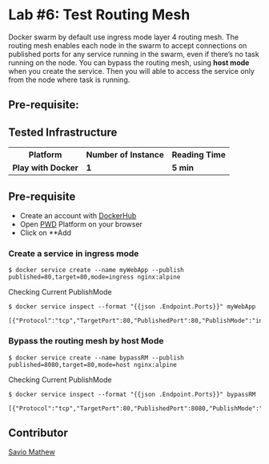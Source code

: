 # Lab #6: Test Routing Mesh

Docker swarm by default use ingress mode layer 4 routing mesh. The routing mesh enables each node in the swarm to accept connections on published ports for any service running in the swarm, even if there’s no task running on the node. You can bypass the routing mesh, using <b>host mode</b> when you create the service. Then you will able to access the service only from the node where task is running.

## Pre-requisite:

## Tested Infrastructure

<table class="tg">
  <tr>
    <th class="tg-yw4l"><b>Platform</b></th>
    <th class="tg-yw4l"><b>Number of Instance</b></th>
    <th class="tg-yw4l"><b>Reading Time</b></th>
    
  </tr>
  <tr>
    <td class="tg-yw4l"><b>Play with Docker</b></td>
    <td class="tg-yw4l"><b>1</b></td>
    <td class="tg-yw4l"><b>5 min</b></td>
    
  </tr>
  
</table>

## Pre-requisite

- Create an account with [DockerHub](https://hub.docker.com)
- Open [PWD](https://labs.play-with-docker.com/) Platform on your browser 
- Click on **Add 

### Create a service in ingress mode
```
$ docker service create --name myWebApp --publish published=80,target=80,mode=ingress nginx:alpine
```
Checking Current PublishMode
```
$ docker service inspect --format "{{json .Endpoint.Ports}}" myWebApp

[{"Protocol":"tcp","TargetPort":80,"PublishedPort":80,"PublishMode":"ingress"}]
```


### Bypass the routing mesh by host Mode
```
$ docker service create --name bypassRM --publish published=8080,target=80,mode=host nginx:alpine
```
Checking Current PublishMode
```
$ docker service inspect --format "{{json .Endpoint.Ports}}" bypassRM

[{"Protocol":"tcp","TargetPort":80,"PublishedPort":8080,"PublishMode":"host"}
```

## Contributor
[Savio Mathew](https://www.linkedin.com/in/saviovettoor)
